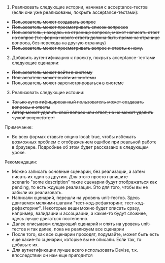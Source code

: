 1. Реализовать следующие истории, начиная с acceptance-тестов (если они уже реализованы, покрыть acceptance-тестами):
  - ~~Пользователь может создавать вопрос~~
  - ~~Пользователь может просматривать список вопросов~~
  - ~~Пользователь, находясь на странице вопроса, может написать ответ на вопрос (т.е. форма нового ответа должна быть прямо на странице вопроса, без перехода на другую страницу)~~
  - ~~Пользователь может просматривать вопрос и ответы к нему.~~

 2. Добавить аутентификацию к проекту, покрыть acceptance-тестами следующие сценарии:
  - ~~Пользователь может войти в систему~~
  - ~~Пользователь может выйти из системы~~
  - ~~Пользователь может зарегистрироваться в системе~~

 3. Реализовать следующие истоиии:
  - ~~Только аутентифицированный пользователь может создавать вопросы и ответы~~
  - ~~Автор может удалить свой вопрос или ответ, но не может удалить чужой вопрос/ответ~~


Примечание:

- Во всех формах ставьте опцию local: true, чтобы избежать возможных проблем с отображением ошибок при реальной работе в браузере. Подробнее об этом будет рассказано в следующем уроке.

Рекомендации:

 - Можно записать основные сценарии, без реализации, а затем писать их один за другим. Для этого просто напишите  
scenario "some description"
 такие сценарии будут отображаться как pending, то есть ждущие реализации. Это для того, чтобы вы не забыли их реализовать.
 - Написали сценарий, перешли на уровень unit-тестов. Здесь двигаемся мелкими шагами "тест-код-рефакторинг, тест-код-рефакторинг". Некоторые вещи можно будет описать сразу, например, валидации и ассоциации, а какие-то будут сложнее, здесь лучше двигаться постепенно.
 - Далее описыавем следующий сценарий и опять на уровень unit-тестов и так далее, пока не реализуем все сценарии
 - После того, как все сценарии проходят, подумайте, может быть есть еще какие-то сценарии, которые вы не описали. Если так, то добавьте их.
 - Для аутнетификации лучше всего использовать Devise, т.к. впоследствии он нам еще пригодится
